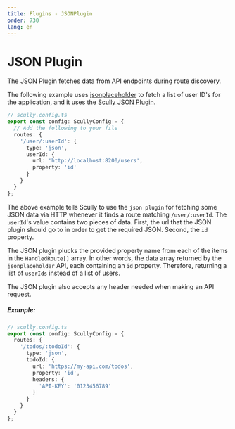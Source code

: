 ```yaml
---
title: Plugins - JSONPlugin
order: 730
lang: en
---
```


# JSON Plugin

The JSON Plugin fetches data from API endpoints during route discovery.

The following example uses [jsonplaceholder](http://localhost:8200/) to fetch a list of
user ID's for the application, and it uses the [Scully JSON Plugin](../scully/routerPlugins/jsonRoutePlugin.ts).

```typescript
// scully.config.ts
export const config: ScullyConfig = {
  // Add the following to your file
  routes: {
    '/user/:userId': {
      type: 'json',
      userId: {
        url: 'http://localhost:8200/users',
        property: 'id'
      }
    }
  }
};
```

The above example tells Scully to use the `json plugin` for fetching some JSON data via HTTP whenever it finds a route matching `/user/:userId`.
The `userId`'s value contains two pieces of data. First, the url that the JSON plugin should go to in order to get the required JSON.
Second, the `id` property.

The JSON plugin plucks the provided property name from each of the items in the `HandledRoute[]` array. In other words,
the data array returned by the `jsonplaceholder` API, each containing an `id` property. Therefore, returning a list of `userIds` instead of a list
of users.

The JSON plugin also accepts any header needed when making an API request.

##### Example:

```typescript
// scully.config.ts
export const config: ScullyConfig = {
  routes: {
    '/todos/:todoId': {
      type: 'json',
      todoId: {
        url: 'https://my-api.com/todos',
        property: 'id',
        headers: {
          'API-KEY': '0123456789'
        }
      }
    }
  }
};
```
